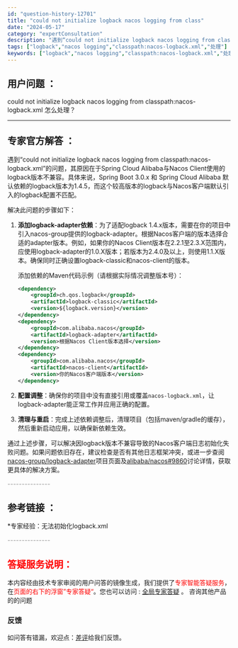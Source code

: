 ```yaml
---
id: "question-history-12701"
title: "could not initialize logback nacos logging from class"
date: "2024-05-17"
category: "expertConsultation"
description: "遇到“could not initialize logback nacos logging from classpath:nacos-logback.xml”的问题，其原因在于Spring Cloud Alibaba与Nacos Client使用的logback版本不兼容。具体来说，Spring B"
tags: ["logback","nacos logging","classpath:nacos-logback.xml","处理"]
keywords: ["logback","nacos logging","classpath:nacos-logback.xml","处理"]
---
```


## 用户问题 ： 
 could not initialize logback nacos logging from classpath:nacos-logback.xml 怎么处理？  

---------------
## 专家官方解答 ：

遇到“could not initialize logback nacos logging from classpath:nacos-logback.xml”的问题，其原因在于Spring Cloud Alibaba与Nacos Client使用的logback版本不兼容。具体来说，Spring Boot 3.0.x 和 Spring Cloud Alibaba 默认依赖的logback版本为1.4.5，而这个较高版本的logback与Nacos客户端默认引入的logback配置不匹配。

解决此问题的步骤如下：

1. **添加logback-adapter依赖**：为了适配logback 1.4.x版本，需要在你的项目中引入nacos-group提供的logback-adapter。根据Nacos客户端的版本选择合适的adapter版本。例如，如果你的Nacos Client版本在2.2.1至2.3.X范围内，应使用logback-adapter的1.0.X版本；若版本为2.4.0及以上，则使用1.1.X版本。确保同时正确设置logback-classic和nacos-client的版本。

   添加依赖的Maven代码示例（请根据实际情况调整版本号）：
   ```xml
   <dependency>
       <groupId>ch.qos.logback</groupId>
       <artifactId>logback-classic</artifactId>
       <version>${logback.version}</version>
   </dependency>
   <dependency>
       <groupId>com.alibaba.nacos</groupId>
       <artifactId>logback-adapter</artifactId>
       <version>根据Nacos Client版本选择</version>
   </dependency>
   <dependency>
       <groupId>com.alibaba.nacos</groupId>
       <artifactId>nacos-client</artifactId>
       <version>你的Nacos客户端版本</version>
   </dependency>
   ```

2. **配置调整**：确保你的项目中没有直接引用或覆盖`nacos-logback.xml`，让logback-adapter能正常工作并应用正确的配置。

3. **清理与重启**：完成上述依赖调整后，清理项目（包括maven/gradle的缓存），然后重新启动应用，以确保新依赖生效。

通过上述步骤，可以解决因logback版本不兼容导致的Nacos客户端日志初始化失败问题。如果问题依旧存在，建议检查是否有其他日志框架冲突，或进一步查阅[nacos-group/logback-adapter](https://github.com/nacos-group/logback-adapter)项目页面及[alibaba/nacos#9860](https://github.com/alibaba/nacos/issues/9860)讨论详情，获取更具体的解决方案。


<font color="#949494">---------------</font> 


## 参考链接 ：

*专家经验：无法初始化logback.xml 


 <font color="#949494">---------------</font> 
 


## <font color="#FF0000">答疑服务说明：</font> 

本内容经由技术专家审阅的用户问答的镜像生成，我们提供了<font color="#FF0000">专家智能答疑服务</font>，在<font color="#FF0000">页面的右下的浮窗”专家答疑“</font>。您也可以访问 : [全局专家答疑](https://answer.opensource.alibaba.com/docs/intro) 。 咨询其他产品的的问题

### 反馈
如问答有错漏，欢迎点：[差评](https://ai.nacos.io/user/feedbackByEnhancerGradePOJOID?enhancerGradePOJOId=13858)给我们反馈。
